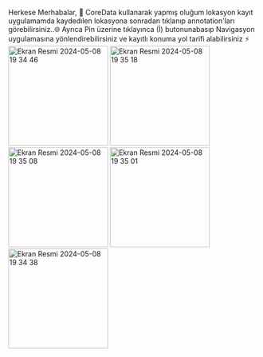 Herkese Merhabalar, 📱
CoreData kullanarak yapmış oluğum lokasyon kayıt uygulamamda kaydedılen lokasyona sonradan tıklanıp  annotation'ları görebilirsiniz..🌐
Ayrıca Pin üzerine tıklayınca (İ)  butonunabasıp Navigasyon uygulamasına yönlendirebilirsiniz ve kayıtlı konuma  yol tarifi alabilirsiniz ⚡️
<img width="200" alt="Ekran Resmi 2024-05-08 19 34 46" src="https://github.com/omerfi66/savedLocation-Swift-/assets/120007024/8d78e9c2-b5ea-4987-b485-5add67ba5914">
<img width="200" alt="Ekran Resmi 2024-05-08 19 35 18" src="https://github.com/omerfi66/savedLocation-Swift-/assets/120007024/588d1790-dfa4-4c50-8a7a-30d3706aa3a4">
<img width="200" alt="Ekran Resmi 2024-05-08 19 35 08" src="https://github.com/omerfi66/savedLocation-Swift-/assets/120007024/08088190-7dc8-462d-b81f-438372ac59c9">
<img width="200" alt="Ekran Resmi 2024-05-08 19 35 01" src="https://github.com/omerfi66/savedLocation-Swift-/assets/120007024/61d12517-4271-4495-948a-615119a19062">
<img width="200" alt="Ekran Resmi 2024-05-08 19 34 38" src="https://github.com/omerfi66/savedLocation-Swift-/assets/120007024/c0159912-5c30-4212-9602-5695678e44cc">
